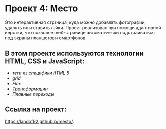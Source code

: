 # Проект 4: Место

Это интерактивная страницa, куда можно добавлять фотографии, удалять их и ставить лайки.
Проект реализован при помощи адаптивной верстки, что позволяет веб-странице автоматически подстраиваться под экраны планшетов и смартфонов.

## В этом проекте используются технологии HTML, CSS и JavaScript:
* *теги из специфики HTML 5*
* *grid*
* *Flex*
* *Трансформации*
* *Плавные переходы*

## Ссылка на проект: 
https://landof92.github.io/mesto/.
